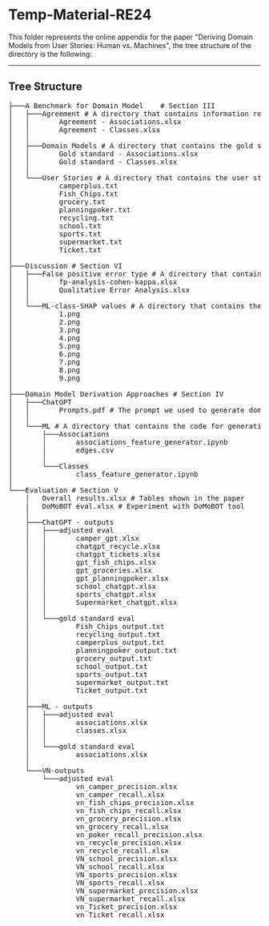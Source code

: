 # Temp-Material-RE24

This folder represents the online appendix for the paper "Deriving Domain Models from User Stories: Human vs. Machines", the tree structure of the directory is the following:

--------------------------------------------------
##   Tree Structure
<pre>
├───A Benchmark for Domain Model    # Section III 
│   ├───Agreement # A directory that contains information regarding the tags of the different taggers
│   │       Agreement - Associations.xlsx     
│   │       Agreement - Classes.xlsx
│   │
│   ├───Domain Models # A directory that contains the gold standard models
│   │       Gold standard - Associations.xlsx
│   │       Gold standard - Classes.xlsx
│   │
│   └───User Stories # A directory that contains the user stories
│           camperplus.txt
│           Fish_Chips.txt
│           grocery.txt
│           planningpoker.txt
│           recycling.txt
│           school.txt
│           sports.txt
│           supermarket.txt
│           Ticket.txt
│
├───Discussion # Section VI  
│   ├───False positive error type # A directory that contains the material for findings 4 and 5
│   │       fp-analysis-cohen-kappa.xlsx
│   │       Qualitative Error Analysis.xlsx
│   │
│   └───ML-class-SHAP values # A directory that contains the material for finding 6
│           1.png
│           2.png
│           3.png
│           4.png
│           5.png
│           6.png
│           7.png
│           8.png
│           9.png
│
├───Domain Model Derivation Approaches # Section IV  
│   ├───ChatGPT
│   │       Prompts.pdf # The prompt we used to generate domain models
│   │
│   └───ML # A directory that contains the code for generating the features for classes and associations
│       ├───Associations
│       │       associations_feature_generator.ipynb
│       │       edges.csv
│       │
│       └───Classes
│               class_feature_generator.ipynb
│
└───Evaluation # Section V
    │   Overall results.xlsx # Tables shown in the paper
    |   DoMoBOT eval.xlsx # Experiment with DoMoBOT tool
    │
    ├───ChatGPT - outputs 
    │   ├───adjusted eval
    │   │       camper_gpt.xlsx
    │   │       chatgpt_recycle.xlsx
    │   │       chatgpt_tickets.xlsx
    │   │       gpt_fish_chips.xlsx
    │   │       gpt_groceries.xlsx
    │   │       gpt_planningpoker.xlsx
    │   │       school_chatgpt.xlsx
    │   │       sports_chatgpt.xlsx
    │   │       Supermarket_chatgpt.xlsx
    │   │
    │   └───gold standard eval
    │           Fish_Chips_output.txt
    │           recycling_output.txt
    │           camperplus_output.txt
    │           planningpoker_output.txt
    │           grocery_output.txt
    │           school_output.txt
    │           sports_output.txt
    │           supermarket_output.txt
    │           Ticket_output.txt
    │
    ├───ML - outputs
    │   ├───adjusted eval
    │   │       associations.xlsx
    │   │       classes.xlsx
    │   │
    │   └───gold standard eval
    │           associations.xlsx
    │
    └───VN-outputs
        └───adjusted eval
                vn_camper_precision.xlsx
                vn_camper_recall.xlsx
                vn_fish_chips_precision.xlsx
                vn_fish_chips_recall.xlsx
                vn_grocery_precision.xlsx
                vn_grocery_recall.xlsx
                vn_poker_recall_precision.xlsx
                vn_recycle_precision.xlsx
                vn_recycle_recall.xlsx
                VN_school_precision.xlsx
                VN_school_recall.xlsx
                VN_sports_precision.xlsx
                VN_sports_recall.xlsx
                VN_supermarket_precision.xlsx
                VN_supermarket_recall.xlsx
                vn_Ticket_precision.xlsx
                vn_Ticket_recall.xlsx
</pre>
